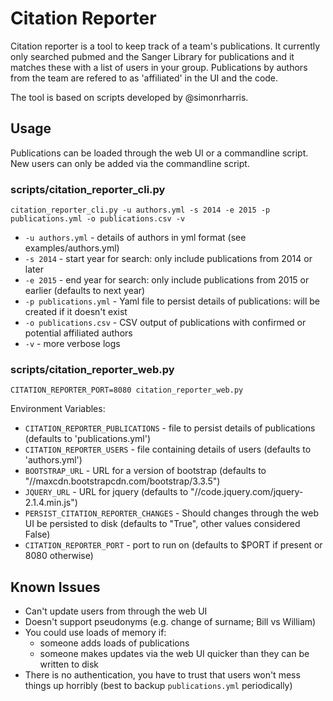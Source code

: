 # Citation Reporter

Citation reporter is a tool to keep track of a team's publications.  It currently only searched pubmed and the Sanger Library for publications and it matches these with a list of users in your group.  Publications by authors from the team are refered to as 'affiliated' in the UI and the code.

The tool is based on scripts developed by @simonrharris.

## Usage

Publications can be loaded through the web UI or a commandline script.  New users can only be added via the commandline script.

### scripts/citation_reporter_cli.py

```
citation_reporter_cli.py -u authors.yml -s 2014 -e 2015 -p publications.yml -o publications.csv -v
```

* `-u authors.yml` - details of authors in yml format (see examples/authors.yml)
* `-s 2014` - start year for search: only include publications from 2014 or later
* `-e 2015` - end year for search: only include publications from 2015 or earlier (defaults to next year)
* `-p publications.yml` - Yaml file to persist details of publications: will be created if it doesn't exist
* `-o publications.csv` - CSV output of publications with confirmed or potential affiliated authors
* `-v` - more verbose logs

### scripts/citation_reporter_web.py

```
CITATION_REPORTER_PORT=8080 citation_reporter_web.py
```

Environment Variables:

* `CITATION_REPORTER_PUBLICATIONS` - file to persist details of publications (defaults to 'publications.yml')
* `CITATION_REPORTER_USERS` - file containing details of users (defaults to 'authors.yml')
* `BOOTSTRAP_URL` - URL for a version of bootstrap (defaults to "//maxcdn.bootstrapcdn.com/bootstrap/3.3.5")
* `JQUERY_URL` - URL for jquery (defaults to "//code.jquery.com/jquery-2.1.4.min.js")
* `PERSIST_CITATION_REPORTER_CHANGES` - Should changes through the web UI be persisted to disk (defaults to "True", other values considered False)
* `CITATION_REPORTER_PORT` - port to run on (defaults to $PORT if present or 8080 otherwise)

## Known Issues

* Can't update users from through the web UI
* Doesn't support pseudonyms (e.g. change of surname; Bill vs William)
* You could use loads of memory if:
  * someone adds loads of publications
  * someone makes updates via the web UI quicker than they can be written to disk
* There is no authentication, you have to trust that users won't mess things up horribly (best to backup `publications.yml` periodically)
